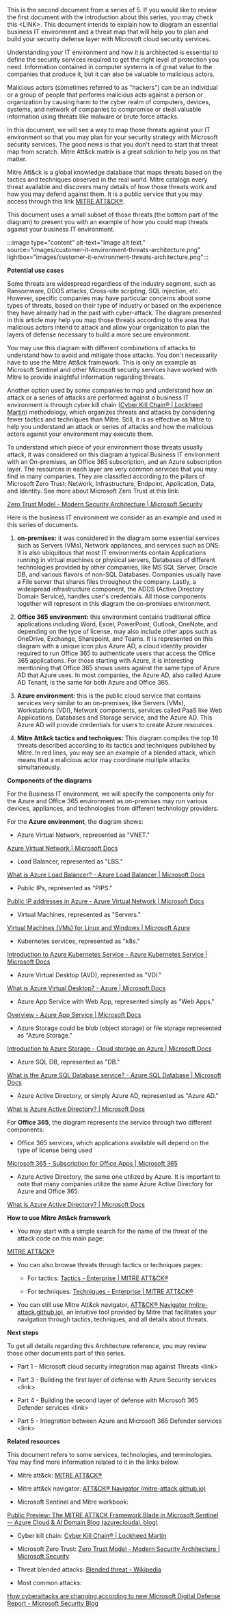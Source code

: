 This is the second document from a series of 5. If you would like to review the first document with the introduction about this series, you may check this \<LINK\>. This document intends to explain how to diagram an essential business IT environment and a threat map that will help you to plan and build your security defense layer with Microsoft cloud security services.

Understanding your IT environment and how it is architected is essential to define the security services required to get the right level of protection you need. Information contained in computer systems is of great value to the companies that produce it, but it can also be valuable to malicious actors.

Malicious actors (sometimes referred to as "hackers") can be an individual or a group of people that performs malicious acts against a person or organization by causing harm to the cyber realm of computers, devices, systems, and network of companies to compromise or steal valuable information using threats like malware or brute force attacks.

In this document, we will see a way to map those threats against your IT environment so that you may plan for your security strategy with Microsoft security services. The good news is that you don't need to start that threat map from scratch. Mitre Att&ck matrix is a great solution to help you on that matter.

Mitre Att&ck is a global knowledge database that maps threats based on the tactics and techniques observed in the real world. Mitre catalogs every threat available and discovers many details of how those threats work and how you may defend against them. It is a public service that you may access through this link [MITRE ATT&CK®](https://attack.mitre.org/).

This document uses a small subset of those threats (the bottom part of the diagram) to present you with an example of how you could map threats against your business IT environment.

:::image type="content" alt-text="Image alt text." source="images/customer-it-environment-threats-architecture.png" lightbox="images/customer-it-environment-threats-architecture.png":::

**Potential use cases**

Some threats are widespread regardless of the industry segment, such as Ransomware, DDOS attacks, Cross-site scripting, SQL injection, etc. However, specific companies may have particular concerns about some types of threats, based on their type of industry or based on the experience they have already had in the past with cyber-attack. The diagram presented in this article may help you map those threats according to the area that malicious actors intend to attack and allow your organization to plan the layers of defense necessary to build a more secure environment.

You may use this diagram with different combinations of attacks to understand how to avoid and mitigate those attacks. You don't necessarily have to use the Mitre Att&ck framework. This is only an example as Microsoft Sentinel and other Microsoft security services have worked with Mitre to provide insightful information regarding threats.

Another option used by some companies to map and understand how an attack or a series of attacks are performed against a business IT environment is through cyber kill chain ([Cyber Kill Chain® \| Lockheed Martin](https://www.lockheedmartin.com/en-us/capabilities/cyber/cyber-kill-chain.html)) methodology, which organizes threats and attacks by considering fewer tactics and techniques than Mitre. Still, it is as effective as Mitre to help you understand an attack or series of attacks and how the malicious actors against your environment may execute them.

To understand which piece of your environment those threats usually attack, it was considered on this diagram a typical Business IT environment with an On-premises, an Office 365 subscription, and an Azure subscription layer. The resources in each layer are very common services that you may find in many companies. They are classified according to the pillars of Microsoft Zero Trust: Network, Infrastructure, Endpoint, Application, Data, and Identity. See more about Microsoft Zero Trust at this link:

[Zero Trust Model - Modern Security Architecture \| Microsoft Security](https://www.microsoft.com/en-us/security/business/zero-trust)

Here is the business IT environment we consider as an example and used in this series of documents.

1.  **on-premises:** it was considered in the diagram some essential services such as Servers (VMs), Network appliances, and services such as DNS. It is also ubiquitous that most IT environments contain Applications running in virtual machines or physical servers, Databases of different technologies provided by other companies, like MS SQL Server, Oracle DB, and various flavors of non-SQL Databases. Companies usually have a File server that shares files throughout the company. Lastly, a widespread infrastructure component, the ADDS (Active Directory Domain Service), handles user's credentials. All those components together will represent in this diagram the on-premises environment.

2.  **Office 365 environment:** this environment contains traditional office applications including Word, Excel, PowerPoint, Outlook, OneNote, and depending on the type of license, may also include other apps such as OneDrive, Exchange, Sharepoint, and Teams. It is represented on this diagram with a unique icon plus Azure AD, a cloud identity provider required to run Office 365 to authenticate users that access the Office 365 applications. For those starting with Azure, it is interesting mentioning that Office 365 shows users against the same type of Azure AD that Azure uses. In most companies, the Azure AD, also called Azure AD Tenant, is the same for both Azure and Office 365.

3.  **Azure environment:** this is the public cloud service that contains services very similar to an on-premises, like Servers (VMs), Workstations (VDI), Network components, services called PaaS like Web Applications, Databases and Storage service, and the Azure AD. This Azure AD will provide credentials for users to create Azure resources.

4.  **Mitre Att&ck tactics and techniques:** This diagram compiles the top 16 threats described according to its tactics and techniques published by Mitre. In red lines, you may see an example of a blended attack, which means that a malicious actor may coordinate multiple attacks simultaneously.

**Components of the diagrams**

For the Business IT environment, we will specify the components only for the Azure and Office 365 environment as on-premises may run various devices, appliances, and technologies from different technology providers.

For the **Azure environment**, the diagram shows:

-   Azure Virtual Network, represented as "VNET."

[Azure Virtual Network \| Microsoft Docs](https://docs.microsoft.com/en-us/azure/virtual-network/virtual-networks-overview)

-   Load Balancer, represented as "LBS."

[What is Azure Load Balancer? - Azure Load Balancer \| Microsoft Docs](https://docs.microsoft.com/en-us/azure/load-balancer/load-balancer-overview)

-   Public IPs, represented as "PIPS."

[Public IP addresses in Azure - Azure Virtual Network \| Microsoft Docs](https://docs.microsoft.com/en-us/azure/virtual-network/ip-services/public-ip-addresses)

-   Virtual Machines, represented as "Servers."

[Virtual Machines (VMs) for Linux and Windows \| Microsoft Azure](https://azure.microsoft.com/en-us/services/virtual-machines/)

-   Kubernetes services, represented as "k8s."

[Introduction to Azure Kubernetes Service - Azure Kubernetes Service \| Microsoft Docs](https://docs.microsoft.com/en-us/azure/aks/intro-kubernetes)

-   Azure Virtual Desktop (AVD), represented as "VDI."

[What is Azure Virtual Desktop? - Azure \| Microsoft Docs](https://docs.microsoft.com/en-us/azure/virtual-desktop/overview)

-   Azure App Service with Web App, represented simply as "Web Apps."

[Overview - Azure App Service \| Microsoft Docs](https://docs.microsoft.com/en-us/azure/app-service/overview)

-   Azure Storage could be blob (object storage) or file storage represented as "Azure Storage."

[Introduction to Azure Storage - Cloud storage on Azure \| Microsoft Docs](https://docs.microsoft.com/en-us/azure/storage/common/storage-introduction)

-   Azure SQL DB, represented as "DB."

[What is the Azure SQL Database service? - Azure SQL Database \| Microsoft Docs](https://docs.microsoft.com/en-us/azure/azure-sql/database/sql-database-paas-overview)

-   Azure Active Directory, or simply Azure AD, represented as "Azure AD."

[What is Azure Active Directory? \| Microsoft Docs](https://docs.microsoft.com/en-us/azure/active-directory/fundamentals/active-directory-whatis)

For **Office 365**, the diagram represents the service through two different components:

-   Office 365 services, which applications available will depend on the type of license being used

[Microsoft 365 - Subscription for Office Apps \| Microsoft 365](https://www.microsoft.com/en-us/microsoft-365)

-   Azure Active Directory, the same one utilized by Azure. It is important to note that many companies utilize the same Azure Active Directory for Azure and Office 365.

[What is Azure Active Directory? \| Microsoft Docs](https://docs.microsoft.com/en-us/azure/active-directory/fundamentals/active-directory-whatis)

**How to use Mitre Att&ck framework**

-   You may start with a simple search for the name of the threat of the attack code on this main page:

[MITRE ATT&CK®](https://attack.mitre.org/)

-   You can also browse threats through tactics or techniques pages:

    -   For tactics: [Tactics - Enterprise \| MITRE ATT&CK®](https://attack.mitre.org/tactics/enterprise/)

    -   For techniques: [Techniques - Enterprise \| MITRE ATT&CK®](https://attack.mitre.org/techniques/enterprise/)

-   You can still use Mitre Att&ck navigator, [ATT&CK® Navigator (mitre-attack.github.io)](https://mitre-attack.github.io/attack-navigator/), an intuitive tool provided by Mitre that facilitates your navigation through tactics, techniques, and all details about threats.

**Next steps**

To get all details regarding this Architecture reference, you may review those other documents part of this series.

-   Part 1 - Microsoft cloud security integration map against Threats \<link\>

-   Part 3 - Building the first layer of defense with Azure Security services \<link\>

-   Part 4 - Building the second layer of defense with Microsoft 365 Defender services \<link\>

-   Part 5 - Integration between Azure and Microsoft 365 Defender services \<link\>

**Related resources**

This document refers to some services, technologies, and terminologies. You may find more information related to it in the links below.

-   Mitre att&ck: [MITRE ATT&CK®](https://attack.mitre.org/)

-   Mitre att&ck navigator: [ATT&CK® Navigator (mitre-attack.github.io)](https://mitre-attack.github.io/attack-navigator/)

-   Microsoft Sentinel and Mitre workbook:

[Public Preview: The MITRE ATT&CK Framework Blade in Microsoft Sentinel -- Azure Cloud & AI Domain Blog (azurecloudai. blog)](https://azurecloudai.blog/2022/02/25/public-preview-the-mitre-attck-framework-blade-in-microsoft-sentinel/)

-   Cyber kill chain: [Cyber Kill Chain® \| Lockheed Martin](https://www.lockheedmartin.com/en-us/capabilities/cyber/cyber-kill-chain.html)

-   Microsoft Zero Trust: [Zero Trust Model - Modern Security     Architecture \| Microsoft     Security](https://www.microsoft.com/en-us/security/business/zero-trust)

-   Threat blended attacks: [Blended threat -     Wikipedia](https://en.wikipedia.org/wiki/Blended_threat)

-   Most common attacks:

[How cyberattacks are changing according to new Microsoft Digital Defense Report - Microsoft Security Blog](https://www.microsoft.com/security/blog/2021/10/11/how-cyberattacks-are-changing-according-to-new-microsoft-digital-defense-report/)
